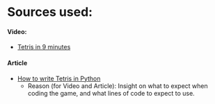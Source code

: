 # Sources used:
#### Video:
* [Tetris in 9 minutes](https://www.youtube.com/watch?v=RxWS5h1UfI4) 
#### Article 
* [How to write Tetris in Python](https://levelup.gitconnected.com/writing-tetris-in-python-2a16bddb5318) 
  * Reason (for Video and Article): Insight on what to expect when coding the game, and what lines of code to expect to use. 
